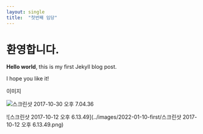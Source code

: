 ```yaml
---
layout: single
title:  "첫번째 임당"
---
```


# 환영합니다.

**Hello world**, this is my first Jekyll blog post.

I hope you like it!

이미지

<img src="../../images/2022-01-10-first/스크린샷 2017-10-30 오후 7.04.36.png" alt="스크린샷 2017-10-30 오후 7.04.36"  />



![스크린샷 2017-10-12 오후 6.13.49](../images/2022-01-10-first/스크린샷 2017-10-12 오후 6.13.49.png)
